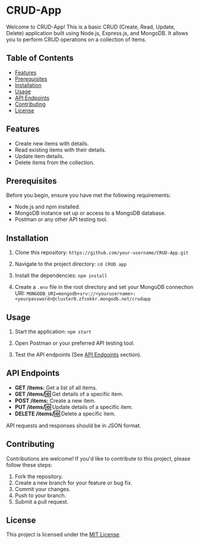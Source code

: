 # CRUD-App

Welcome to CRUD-App! This is a basic CRUD (Create, Read, Update, Delete) application built using Node.js, Express.js, and MongoDB. It allows you to perform CRUD operations on a collection of items.

## Table of Contents

- [Features](#features)
- [Prerequisites](#prerequisites)
- [Installation](#installation)
- [Usage](#usage)
- [API Endpoints](#api-endpoints)
- [Contributing](#contributing)
- [License](#license)

## Features

- Create new items with details.
- Read existing items with their details.
- Update item details.
- Delete items from the collection.

## Prerequisites

Before you begin, ensure you have met the following requirements:

- Node.js and npm installed.
- MongoDB instance set up or access to a MongoDB database.
- Postman or any other API testing tool.

## Installation

1. Clone this repository:
```https://github.com/your-username/CRUD-App.git```

2. Navigate to the project directory:
```cd CRUD app```

3. Install the dependencies:
```npm install```

4. Create a `.env` file in the root directory and set your MongoDB connection URI:
```MONGODB_URI=mongodb+srv://<yourusername>:<yourpassword>@cluster0.zfcokkr.mongodb.net/crudapp```

## Usage

1. Start the application:
```npm start```

3. Open Postman or your preferred API testing tool.

4. Test the API endpoints (See [API Endpoints](#api-endpoints) section).

## API Endpoints

- **GET /items:** Get a list of all items.
- **GET /items/:id:** Get details of a specific item.
- **POST /items:** Create a new item.
- **PUT /items/:id:** Update details of a specific item.
- **DELETE /items/:id:** Delete a specific item.

API requests and responses should be in JSON format.

## Contributing

Contributions are welcome! If you'd like to contribute to this project, please follow these steps:

1. Fork the repository.
2. Create a new branch for your feature or bug fix.
3. Commit your changes.
4. Push to your branch.
5. Submit a pull request.

## License

This project is licensed under the [MIT License](LICENSE).
